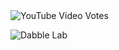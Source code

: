<img alt="YouTube Video Votes" src="https://img.shields.io/youtube/likes/BKPOcmVRAVU?style=social&withDislikes">

![Dabble Lab](https://img.shields.io/endpoint?url=https%3A%2F%2Fshields-io-badge-nz5egj9js43l.runkit.sh%2F&link=https%3A%2F%2Falexa.dabble.dev%2Fdeploy%2Fv2%2Fivllorwj3k)
